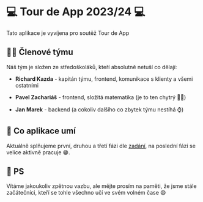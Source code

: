 # 💻 Tour de App 2023/24 💻

Tato aplikace je vyvíjena pro soutěž Tour de App

## 👨‍💻 Členové týmu

Náš tým je složen ze středoškoláků, kteří absolutně netuší co dělají:

- **Richard Kazda** - kapitán týmu, frontend, komunikace s klienty a všemi ostatními

- **Pavel Zachariáš** - frontend, složitá matematika (je to ten chytrý 👨‍🔬)

- **Jan Marek** - backend (a cokoliv dalšího co zbytek týmu nestíhá ⌚️)

## 🧪 Co aplikace umí

Aktuálně splňujeme první, druhou a třetí fázi dle [zadání](https://tourdeapp.cz/zadani), na poslední fázi se velice aktivně pracuje 😁.

## 🤫 PS

Vítáme jakoukoliv zpětnou vazbu, ale mějte prosím na paměti, že jsme stále začátečníci, kteří se tohle všechno učí ve svém volném čase 😄
